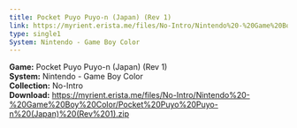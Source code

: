```yaml
---
title: Pocket Puyo Puyo-n (Japan) (Rev 1)
link: https://myrient.erista.me/files/No-Intro/Nintendo%20-%20Game%20Boy%20Color/Pocket%20Puyo%20Puyo-n%20(Japan)%20(Rev%201).zip
type: single1
System: Nintendo - Game Boy Color
---
```

<b>Game:</b> Pocket Puyo Puyo-n (Japan) (Rev 1)<br>
<b>System:</b> Nintendo - Game Boy Color<br>
<b>Collection:</b> No-Intro<br>
<b>Download:</b> https://myrient.erista.me/files/No-Intro/Nintendo%20-%20Game%20Boy%20Color/Pocket%20Puyo%20Puyo-n%20(Japan)%20(Rev%201).zip